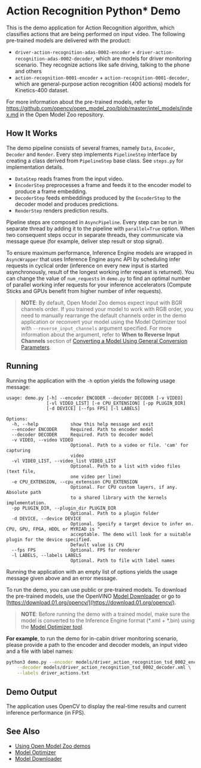 Action Recognition Python* Demo
===============================

This is the demo application for Action Recognition algorithm, which classifies actions that are being performed on input video.
The following pre-trained models are delivered with the product:
* `driver-action-recognition-adas-0002-encoder` + `driver-action-recognition-adas-0002-decoder`, which are models for driver monitoring scenario. They recognize actions like safe driving, talking to the phone and others
* `action-recognition-0001-encoder` + `action-recognition-0001-decoder`, which are general-purpose action recognition (400 actions) models for Kinetics-400 dataset.

For more information about the pre-trained models, refer to https://github.com/opencv/open_model_zoo/blob/master/intel_models/index.md in the Open Model Zoo repository.

How It Works
------------
The demo pipeline consists of several frames, namely `Data`, `Encoder`, `Decoder` and `Render`.
Every step implements `PipelineStep` interface by creating a class derived from `PipelineStep` base class. See `steps.py` for implementation details.

- `DataStep` reads frames from the input video.
- `EncoderStep` preprocesses a frame and feeds it to the encoder model to produce a frame embedding.
- `DecoderStep` feeds embeddings produced by the `EncoderStep` to the decoder model and produces predictions.
- `RenderStep` renders prediction results.

Pipeline steps are composed in `AsyncPipeline`. Every step can be run in separate thread by adding it to the pipeline with `parallel=True` option.
When two consequent steps occur in separate threads, they communicate via message queue (for example, deliver step result or stop signal).

To ensure maximum performance, Inference Engine models are wrapped in `AsyncWrapper`
that uses Inference Engine async API by scheduling infer requests in cyclical order
(inference on every new input is started asynchronously, result of the longest working infer request is returned).
You can change the value of `num_requests` in `demo.py` to find an optimal number of parallel working infer requests for your inference accelerators
(Compute Sticks and GPUs benefit from higher number of infer requests).

> **NOTE**: By default, Open Model Zoo demos expect input with BGR channels order. If you trained your model to work with RGB order, you need to manually rearrange the default channels order in the demo application or reconvert your model using the Model Optimizer tool with `--reverse_input_channels` argument specified. For more information about the argument, refer to **When to Reverse Input Channels** section of [Converting a Model Using General Conversion Parameters](https://docs.openvinotoolkit.org/latest/_docs_MO_DG_prepare_model_convert_model_Converting_Model_General.html).

Running
-------
Running the application with the `-h` option yields the following usage message:

```
usage: demo.py [-h] --encoder ENCODER --decoder DECODER [-v VIDEO]
               [-vl VIDEO_LIST] [-e CPU_EXTENSION] [-pp PLUGIN_DIR]
               [-d DEVICE] [--fps FPS] [-l LABELS]

Options:
  -h, --help            show this help message and exit
  --encoder ENCODER     Required. Path to encoder model
  --decoder DECODER     Required. Path to decoder model
  -v VIDEO, --video VIDEO
                        Optional. Path to a video or file. 'cam' for capturing
                        video
  -vl VIDEO_LIST, --video_list VIDEO_LIST
                        Optional. Path to a list with video files (text file,
                        one video per line)
  -e CPU_EXTENSION, --cpu_extension CPU_EXTENSION
                        Optional. For CPU custom layers, if any. Absolute path
                        to a shared library with the kernels implementation.
  -pp PLUGIN_DIR, --plugin_dir PLUGIN_DIR
                        Optional. Path to a plugin folder
  -d DEVICE, --device DEVICE
                        Optional. Specify a target device to infer on. CPU, GPU, FPGA, HDDL or MYRIAD is "
                        acceptable. The demo will look for a suitable plugin for the device specified.
                        Default value is CPU
  --fps FPS             Optional. FPS for renderer
  -l LABELS, --labels LABELS
                        Optional. Path to file with label names

```

Running the application with an empty list of options yields the usage message given above and an error message.

To run the demo, you can use public or pre-trained models. To download the pre-trained models, use the OpenVINO [Model Downloader](https://github.com/opencv/open_model_zoo/tree/master/model_downloader) or go to [https://download.01.org/opencv/](https://download.01.org/opencv/).

> **NOTE**: Before running the demo with a trained model, make sure the model is converted to the Inference Engine format (\*.xml + \*.bin) using the [Model Optimizer tool](https://docs.openvinotoolkit.org/latest/_docs_MO_DG_Deep_Learning_Model_Optimizer_DevGuide.html).

**For example**, to run the demo for in-cabin driver monitoring scenario, please provide a path to the encoder and decoder models, an input video and a file with label names:
```bash
python3 demo.py --encoder models/driver_action_recognition_tsd_0002_encoder.xml \
    --decoder models/driver_action_recognition_tsd_0002_decoder.xml \
    --labels driver_actions.txt
```

Demo Output
------------
The application uses OpenCV to display the real-time results and current inference performance (in FPS).

## See Also
* [Using Open Model Zoo demos](https://github.com/opencv/open_model_zoo/tree/master/demos/README.md)
* [Model Optimizer](https://docs.openvinotoolkit.org/latest/_docs_MO_DG_Deep_Learning_Model_Optimizer_DevGuide.html)
* [Model Downloader](https://github.com/opencv/open_model_zoo/tree/master/model_downloader)

